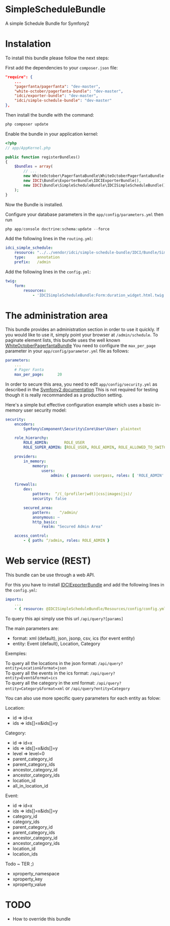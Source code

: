 SimpleScheduleBundle
====================

A simple Schedule Bundle for Symfony2


Instalation
===========

To install this bundle please follow the next steps:

First add the dependencies to your `composer.json` file:

```json
"require": {
    ...
    "pagerfanta/pagerfanta": "dev-master",
    "white-october/pagerfanta-bundle": "dev-master",
    "idci/exporter-bundle": "dev-master",
    "idci/simple-schedule-bundle": "dev-master"
},
```

Then install the bundle with the command:

```php
php composer update
```

Enable the bundle in your application kernel:

```php
<?php
// app/AppKernel.php

public function registerBundles()
{
    $bundles = array(
        // ...
        new WhiteOctober\PagerfantaBundle\WhiteOctoberPagerfantaBundle(),
        new IDCI\Bundle\ExporterBundle\IDCIExporterBundle(),
        new IDCI\Bundle\SimpleScheduleBundle\IDCISimpleScheduleBundle(),
    );
}
```

Now the Bundle is installed.

Configure your database parameters in the `app/config/parameters.yml` then run

```php
php app/console doctrine:schema:update --force
```

Add the following lines in the `routing.yml`:

```yml
idci_simple_schedule:
    resource: "../../vendor/idci/simple-schedule-bundle/IDCI/Bundle/SimpleScheduleBundle/Controller"
    type:     annotation
    prefix:   /admin
```

Add the following lines in the `config.yml`:

```yml
twig:
    form:
        resources:
            - 'IDCISimpleScheduleBundle:Form:duration_widget.html.twig'
```


The administration area
=======================

This bundle provides an administration section in order to use it quickly.
If you would like to use it, simply point your browser at `/admin/schedule`.
To paginate element lists, this bundle uses the well known [WhiteOctoberPagerfantaBundle](https://github.com/whiteoctober/WhiteOctoberPagerfantaBundle)
You need to configure the `max_per_page` parameter in your `app/config/parameter.yml` file as follows:

```yml
parameters:
    ...
    # Pager Fanta
    max_per_page:      20
```

In order to secure this area, you need to edit `app/config/security.yml` as described in the [Symfony2 documentation](http://symfony.com/doc/master/book/security.html)
This is not required for testing though it is really recommanded as a production setting.

Here's a simple but effective configuration example which uses a basic in-memory user security model:

```yml
security:
    encoders:
        Symfony\Component\Security\Core\User\User: plaintext

    role_hierarchy:
        ROLE_ADMIN:       ROLE_USER
        ROLE_SUPER_ADMIN: [ROLE_USER, ROLE_ADMIN, ROLE_ALLOWED_TO_SWITCH]

    providers:
        in_memory:
            memory:
                users:
                    admin: { password: userpass, roles: [ 'ROLE_ADMIN' ] }

    firewalls:
        dev:
            pattern:  ^/(_(profiler|wdt)|css|images|js)/
            security: false

        secured_area:
            pattern:    ^/admin/
            anonymous: ~
            http_basic:
                realm: "Secured Admin Area"

    access_control:
        - { path: ^/admin, roles: ROLE_ADMIN }
```


Web service (REST)
==================

This bundle can be use through a web API.

For this you have to install [IDCIExporterBundle](https://github.com/IDCI-Consulting/ExporterBundle)
and add the following lines in the `config.yml`:

```yml
imports:
    ...
    - { resource: @IDCISimpleScheduleBundle/Resources/config/config.yml }
```

To query this api simply use this url `/api/query?[params]`

The main parameters are:

 * format: xml (default), json, jsonp, csv, ics (for event entity)
 * entity: Event (default), Location, Category

Exemples:

To query all the locations in the json format: `/api/query?entity=Location&format=json`  
To query all the events in the ics format: `/api/query?entity=Event&format=ics`  
To query all the category in the xml format: `/api/query?entity=Category&format=xml` or `/api/query?entity=Category`  

You can also use more specific query parameters for each entity as folow:

Location:

 * id => id=x
 * ids => ids[]=x&ids[]=y

Category:

 * id => id=x
 * ids => ids[]=x&ids[]=y
 * level => level=0
 * parent_category_id
 * parent_category_ids
 * ancestor_category_id
 * ancestor_category_ids
 * location_id
 * all_in_location_id

Event:

 * id => id=x
 * ids => ids[]=x&ids[]=y
 * category_id
 * category_ids
 * parent_category_id
 * parent_category_ids
 * ancestor_category_id
 * ancestor_category_ids
 * location_id
 * location_ids

Todo ~ TER ;)

 * xproperty_namespace
 * xproperty_key
 * xproperty_value


TODO
====

 * How to override this bundle
